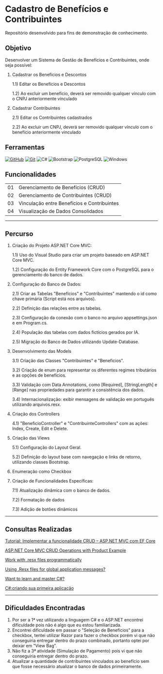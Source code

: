 <h1>
   Cadastro de Benefícios e Contribuintes
</h1>

Repositório desenvolvido para fins de demonstração de conhecimento.

## Objetivo
Desenvolver um Sistema de Gestão de Benefícios e Contribuintes, onde seja possível:

1) Cadastrar os Benefícios e Descontos

   1.1) Editar os Benefícios e Descontos

   1.2) Ao excluir um benefício, deverá ser removido qualquer vínculo com o CNPJ anteriormente vinculado

2) Cadastrar Contribuintes

   2.1) Editar os Contribuintes cadastrados

   2.2) Ao excluir um CNPJ, deverá ser removido qualquer vínculo com o benefício anteriormente vinculado
   
## Ferramentas
[![GitHub](https://img.shields.io/badge/GitHub-000?style=for-the-badge&logo=github&logoColor=30A3DC)](https://docs.github.com/)
[![Git](https://img.shields.io/badge/Git-000?style=for-the-badge&logo=git&logoColor=E94D5F)](https://git-scm.com/doc) 
![C#](https://img.shields.io/badge/C%23-239120?style=for-the-badge&logo=c-sharp&logoColor=white)
![Bootstrap](https://img.shields.io/badge/-boostrap-0D1117?style=for-the-badge&logo=bootstrap&labelColor=0D1117)
![PostgreSQL](https://img.shields.io/badge/PostgreSQL-000?style=for-the-badge&logo=postgresql)
![Windows](https://img.shields.io/badge/Windows-000?style=for-the-badge&logo=windows&logoColor=2CA5E0)


## Funcionalidades
<table>
  <tbody align="left">
    <tr>
      <td>01</td>
      <td>Gerenciamento de Benefícios (CRUD)</td>
    </tr>
    <tr>
      <td>02</td>
      <td>Gerenciamento de Contribuintes (CRUD)</td>
    </tr>
    <tr>
      <td>03</td>
      <td>Vinculação entre Benefícios e Contribuintes</td>  
    </tr>
    <tr>
      <td>04</td>
      <td>Visualização de Dados Consolidados</td>    
    </tr>
  </tbody>
</table>

---
## Percurso
1) Criação do Projeto ASP.NET Core MVC:

   1.1) Uso do Visual Studio para criar um projeto baseado em ASP.NET Core MVC.

   1.2) Configuração do Entity Framework Core com o PostgreSQL para o gerenciamento do banco de dados.
   
2) Configuração do Banco de Dados:
   
   2.1) Criar as Tabelas "Benefícios" e "Contribuintes" mantendo o id como chave primária (Script está nos arquivos).

   2.2) Definição das relações entre as tabelas.

   2.3) Configuração da conexão com o banco no arquivo appsettings.json e em Program.cs.

   2.4) População das tabelas com dados fictícios gerados por IA.

   2.5) Migração do Banco de Dados utilizando Update-Database.

3) Desenvolvimento das Models

   3.1) Criação das Classes "Contribuintes" e "Beneficios".

   3.2) Criação de enum para representar os diferentes regimes tributários e as opções de benefícios.

   3.3) Validação com Data Annotations, como  [Required], [StringLength] e [Range] nas propriedades para garantir a consistência dos dados.

   3.4) Internacionalização: exibir mensagens de validação em português utilizando arquivos.resx.

4) Criação dos Controllers

   4.1) "BeneficioController" e "ContribuinteControllers" com as ações: Index, Create, Edit e Delete.

5) Criação das Views

   5.1) Configuração do Layout Geral.

   5.2) Definição do layout base com navegação e links de retorno, utilizando classes Bootstrap.

6) Enumeração como Checkbox

7) Criação de Funcionalidades Específicas:

   7.1) Atualização dinâmica com o banco de dados.
   
   7.2) Formatação de dados

   7.3) Adição de botões dinâmicos

---
## Consultas Realizadas
[Tutorial: Implementar a funcionalidade CRUD – ASP.NET MVC com EF Core](https://learn.microsoft.com/pt-br/aspnet/core/data/ef-mvc/crud?view=aspnetcore-9.0)

[ASP.NET Core MVC CRUD Operations with Product Example](https://medium.com/@ravipatel.it/asp-net-core-mvc-crud-operations-with-product-example-for-absolute-beginners-in-net-8-b012700c8cf6)

[Work with .resx files programmatically](https://learn.microsoft.com/en-us/dotnet/core/extensions/work-with-resx-files-programmatically)

[Using .Resx files for global application messages?](https://stackoverflow.com/questions/1820912/using-resx-files-for-global-application-messages)

[Want to learn and master C#?](https://exercism.org/tracks/csharp)

[C#:criando sua primeira aplicação](https://cursos.alura.com.br/course/csharp-criando-primeira-aplicacao)


---
## Dificuldades Encontradas

1) Por ser a 1ª vez utilizando a linguagem C# e o ASP.NET encontrei dificuldade pois não é algo que eu estou familiarizada.
2) Encontrei dificuldade em passar o "Seleção de Benefícios" para a checkbox, tentei utilizar Razor para fazer o checkbox porém vi que não conseguiria entregar dentro do prazo combinado, portanto optei por deixar em "View Bag".
3) Não fiz a 3ª atividade (Simulação de Pagamento) pois vi que não conseguiria entregar dentro do prazo.
4) Atualizar a quantidade de contribuintes vinculados ao benefício sem que fosse necessário atualizar o banco de dados primeiramente.
